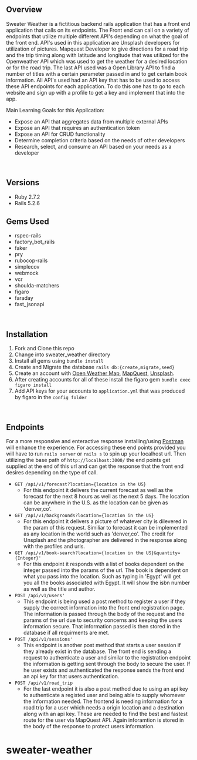 ## Overview

Sweater Weather is a fictitious backend rails application that has a front end application that calls on its endpoints. The Front end can call on a variety of endpoints that utilize multiple different API's depending on what the goal of the front end. API's used in this application are Unsplash developers for utilization of pictures. Mapquest Developer to give directions for a road trip and the trip timing along with latitude and longitude that was utilized for the Openweather API which was used to get the weather for a desired location or for the road trip. The last API used was a Open Library API to find a number of titles with a certain perameter passed in and to get certain book information. All API's used had an API key that has to be used to access these API endpoints for each application. To do this one has to go to each website and sign up with a profile to get a key and implement that into the app.

Main Learning Goals for this Application:
- Expose an API that aggregates data from multiple external APIs
- Expose an API that requires an authentication token
- Expose an API for CRUD functionality
- Determine completion criteria based on the needs of other developers
- Research, select, and consume an API based on your needs as a developer
<br>

## Versions
- Ruby 2.7.2
- Rails 5.2.6

## Gems Used
- rspec-rails
- factory_bot_rails
- faker
- pry
- rubocop-rails
- simplecov
- webmock
- vcr
- shoulda-matchers
- figaro
- faraday
- fast_jsonapi
<br>

## Installation
1. Fork and Clone this repo
2. Change into sweater_weather directory
3. Install all gems using `bundle install`
4. Create and Migrate the database `rails db:{create,migrate,seed}`
5. Create an account with [Open Weather Map](https://openweathermap.org/api/one-call-api), [MapQuest](https://developer.mapquest.com/documentation/geocoding-api/), [Unsplash](https://unsplash.com/developers).
6. After creating accounts for all of these install the figaro gem `bundle exec figaro install`
7. Add API keys for your accounts to `application.yml` that was produced by figaro in the `config folder`
<br>

## Endpoints

For a more responsive and enteractive response installing/using [Postman](https://www.postman.com/) will enhance the experience. For accessing these end points provided you will have to run `rails server` or `rails s` to spin up your localhost url. Then utilizing the base path of `http://localhost:3000/` the end points get supplied at the end of this url and can get the response that the front end desires depending on the type of call.

- `GET /api/v1/forecast?location={location in the US}`
  - For this endpoint it delivers the current forecast as well as the forecast for the next 8 hours as well as the next 5 days. The location can be anywhere in the U.S. as the location can be given as 'denver,co'.
- `GET /api/v1/backgrounds?location={location in the US}`
  -  For this endpoint it delivers a picture of whatever city is dilevered in the param of this request. Similiar to forecast it can be implemented as any location in the world such as 'denver,co'. The credit for Unsplash and the photographer are delivered in the response along with the profiles and urls.
- `GET /api/v1/book-search?location={location in the US}&quantity={Integer}'`
  - For this endpoint it responds with a list of books dependent on the integer passed into the params of the url. The book is dependent on what you pass into the location. Such as typing in 'Egypt' will get you all the books associated with Egypt. It will show the isbn number as well as the title and author.
- `POST /api/v1/users'`
  - This endpoint is being used a post method to register a user if they supply the correct information into the front end registration page. The information is passed through the body of the request and the params of the url due to security concerns and keeping the users information secure. That information passed is then stored in the database if all requirments are met.
- `POST /api/v1/sessions'`
  - This endpoint is another post method that starts a user session if they already exist in the database. The front end is sending a request to authenticate a user and similar to the registration endpoint the information is getting sent through the body to secure the user. If he user exists and authenticated the response sends the front end an api key for that users authentication.
- `POST /api/v1/road_trip`
  - For the last endpoint it is also a post method due to using an api key to authenticate a registed user and being able to supply whomever the information needed. The frontend is needing information for a road trip for a user which needs a origin location and a destination along with an api key. These are needed to find the best and fastest route for the user via MapQuest API. Again inforamtion is stored in the body of the response to protect users information.


# sweater-weather
